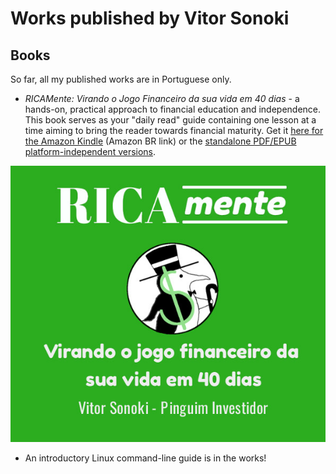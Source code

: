 # Works published by Vitor Sonoki

## Books

So far, all my published works are in Portuguese only.

 - *RICAMente: Virando o Jogo Financeiro da sua vida em 40 dias* - a hands-on, practical approach to financial education and independence. This book serves as your "daily read" guide containing one lesson at a time aiming to bring the reader towards financial maturity. Get it [here for the Amazon Kindle](https://www.amazon.com.br/dp/B088FXT166) (Amazon BR link) or the [standalone PDF/EPUB platform-independent versions](https://gumroad.com/l/IddvP).

![RICAmente book cover](/static/ricamente_logo.png)

 - An introductory Linux command-line guide is in the works!
